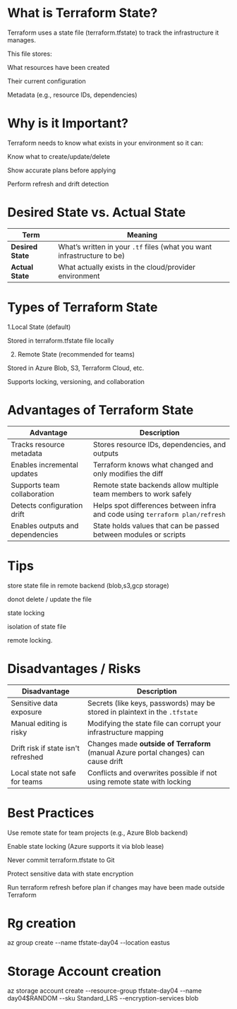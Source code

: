 # What is Terraform State?

Terraform uses a state file (terraform.tfstate) to track the infrastructure it manages.

This file stores:

What resources have been created

Their current configuration

Metadata (e.g., resource IDs, dependencies)

# Why is it Important?

Terraform needs to know what exists in your environment so it can:

Know what to create/update/delete

Show accurate plans before applying

Perform refresh and drift detection

# Desired State vs. Actual State

| Term              | Meaning                                                                 |
| ----------------- | ----------------------------------------------------------------------- |
| **Desired State** | What’s written in your `.tf` files (what you want infrastructure to be) |
| **Actual State**  | What actually exists in the cloud/provider environment                  |

# Types of Terraform State

1.Local State (default)

Stored in terraform.tfstate file locally

2. Remote State (recommended for teams)

Stored in Azure Blob, S3, Terraform Cloud, etc.

Supports locking, versioning, and collaboration

# Advantages of Terraform State

| Advantage                           | Description                                                                  |
| ----------------------------------- | ---------------------------------------------------------------------------- |
|  Tracks resource metadata         | Stores resource IDs, dependencies, and outputs                               |
| Enables incremental updates      | Terraform knows what changed and only modifies the diff                      |
|  Supports team collaboration      | Remote state backends allow multiple team members to work safely             |
|  Detects configuration drift  | Helps spot differences between infra and code using `terraform plan/refresh` |
|  Enables outputs and dependencies | State holds values that can be passed between modules or scripts             |

# Tips

store state file in remote backend (blob,s3,gcp storage)

donot delete / update the file

state locking

isolation of state file

remote locking.

# Disadvantages / Risks

| Disadvantage                           | Description                                                                         |
| -------------------------------------- | ----------------------------------------------------------------------------------- |
| Sensitive data exposure             | Secrets (like keys, passwords) may be stored in plaintext in the `.tfstate`         |
| Manual editing is risky             | Modifying the state file can corrupt your infrastructure mapping                    |
| Drift risk if state isn't refreshed | Changes made **outside of Terraform** (manual Azure portal changes) can cause drift |
| Local state not safe for teams      | Conflicts and overwrites possible if not using remote state with locking            |

# Best Practices

Use remote state for team projects (e.g., Azure Blob backend)

Enable state locking (Azure supports it via blob lease)

Never commit terraform.tfstate to Git

Protect sensitive data with state encryption

Run terraform refresh before plan if changes may have been made outside Terraform

# Rg creation
az group create --name tfstate-day04 --location eastus

# Storage Account creation

az storage account create --resource-group tfstate-day04 --name day04$RANDOM --sku Standard_LRS --encryption-services blob
